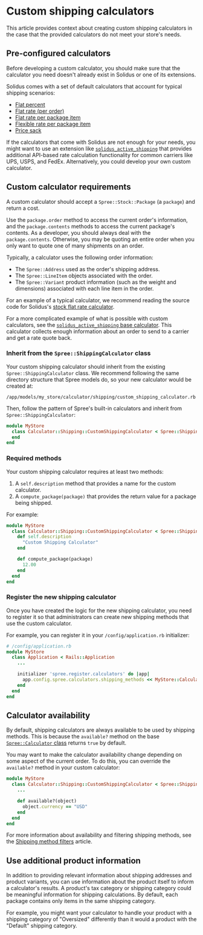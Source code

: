 # Custom shipping calculators

This article provides context about creating custom shipping calculators in the
case that the provided calculators do not meet your store's needs.

## Pre-configured calculators

Before developing a custom calculator, you should make sure that the calculator
you need doesn't already exist in Solidus or one of its extensions.

Solidus comes with a set of default calculators that account for typical
shipping scenarios:

- [Flat percent](https://github.com/solidusio/solidus/blob/master/core/app/models/spree/calculator/shipping/flat_percent_item_total.rb)
- [Flat rate (per order)](https://github.com/solidusio/solidus/blob/master/core/app/models/spree/calculator/shipping/flat_rate.rb)
- [Flat rate per package item](https://github.com/solidusio/solidus/blob/master/core/app/models/spree/calculator/shipping/per_item.rb)
- [Flexible rate per package item](https://github.com/solidusio/solidus/blob/master/core/app/models/spree/calculator/shipping/flexi_rate.rb)
- [Price sack](https://github.com/solidusio/solidus/blob/master/core/app/models/spree/calculator/shipping/price_sack.rb)

If the calculators that come with Solidus are not enough for your needs, you
might want to use an extension like
[`solidus_active_shipping`][solidus-active-shipping] that provides additional
API-based rate calculation functionality for common carriers like UPS, USPS, and
FedEx. Alternatively, you could develop your own custom calculator.

[solidus-active-shipping]: solidus-active-shipping-extension.md

## Custom calculator requirements

A custom calculator should accept a `Spree::Stock::Package` (a `package`) and
return a cost.

Use the `package.order` method to access the current order's information, and
the `package.contents` methods to access the current package's contents. As a
developer, you should always deal with the `package.contents`. Otherwise, you
may be quoting an entire order when you only want to quote one of many shipments
on an order.

<!-- TODO:
  So far, the shipments documentation doesn't go into packages in any details.
  These references by themselves are not enough. What is the purpose of a
  "package" that is distinctive from a "shipment".
-->

Typically, a calculator uses the following order information:

- The `Spree::Address` used as the order's shipping address.
- The `Spree::LineItem` objects associated with the order.
- The `Spree::Variant` product information (such as the weight and dimensions)
  associated with each line item in the order.

For an example of a typical calculator, we recommend reading the source code for
Solidus's [stock flat rate calculator][flat-rate-source].

For a more complicated example of what is possible with custom calculators, see
the [`solidus_active_shipping` base calculator][base-calculator-source]. This
calculator collects enough information about an order to send to a carrier and
get a rate quote back.

[flat-rate-source]: https://github.com/solidusio/solidus/blob/master/core/app/models/spree/calculator/shipping/flat_rate.rb
[base-calculator-source]: https://github.com/solidusio-contrib/solidus_active_shipping/blob/master/app/models/spree/calculator/shipping/active_shipping/base.rb

### Inherit from the `Spree::ShippingCalculator` class

Your custom shipping calculator should inherit from the existing
`Spree::ShippingCalculator` class. We recommend following the same directory
structure that Spree models do, so your new calculator would be created at:

```shell
/app/models/my_store/calculator/shipping/custom_shipping_calculator.rb
```

Then, follow the pattern of Spree's built-in calculators and inherit from
`Spree::ShippingCalculator`:

```ruby
module MyStore
  class Calculator::Shipping::CustomShippingCalculator < Spree::ShippingCalculator
  end
end
```

### Required methods

Your custom shipping calculator requires at least two methods:

1. A `self.description` method that provides a name for the custom calculator.
2. A `compute_package(package)` that provides the return value for a package
   being shipped.

For example:

```ruby
module MyStore
  class Calculator::Shipping::CustomShippingCalculator < Spree::ShippingCalculator
    def self.description
      "Custom Shipping Calculator"
    end

    def compute_package(package)
      12.00
    end
  end
end
```

<!-- TODO:
  This example code gets developers some of the way there, but could be improved
  to be more realistic. See the built-in shipping calculators for more realistic
  `compute_package` definitions.
-->

### Register the new shipping calculator

Once you have created the logic for the new shipping calculator, you need to
register it so that administrators can create new shipping methods that use the
custom calculator.

For example, you can register it in your `/config/application.rb` initializer:

```ruby
# /config/application.rb
module MyStore
  class Application < Rails::Application
    ...

    initializer 'spree.register.calculators' do |app|
      app.config.spree.calculators.shipping_methods << MyStore::Calculator::Shipping::CustomShippingCalculator
    end
  end
end
```

## Calculator availability

By default, shipping calculators are always available to be used by shipping
methods. This is because the `available?` method on the base
[`Spree::Calculator` class][calculator-class] returns `true` by default.

You may want to make the calculator availability change depending on some aspect
of the current order. To do this, you can override the `available?` method in
your custom calculator:

```ruby
module MyStore
  class Calculator::Shipping::CustomShippingCalculator < Spree::ShippingCalculator
    ...

    def available?(object)
      object.currency == "USD"
    end
  end
end
```

For more information about availability and filtering shipping methods, see the
[Shipping method filters][shipping-method-filters] article.

[calculator-class]: https://github.com/solidusio/solidus/blob/master/core/app/models/spree/calculator.rb
[shipping-method-filters]: shipping-method-filters.md

## Use additional product information

In addition to providing relevant information about shipping addresses and
product variants, you can use information about the product itself to inform a
calculator's results. A product's tax category or shipping category could be
meaningful information for shipping calculations. By default, each package
contains only items in the same shipping category.

For example, you might want your calculator to handle your product with a
shipping category of "Oversized" differently than it would a product with the
"Default" shipping category.

<!-- TODO:
  Add an example code block or a link to some Solidus code that shows a
  calculator taking advantage of shipping categories and/or tax categories to
  produce a specific result.
-->

